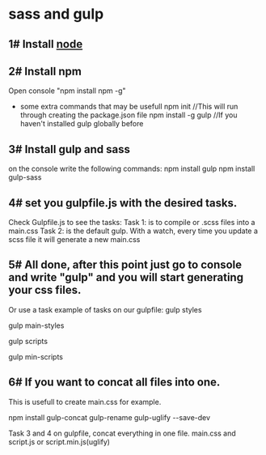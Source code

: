 # sass and gulp

## 1# Install [node](https://nodejs.org/en/)

## 2# Install npm 
Open console "npm install npm -g"

- some extra commands that may be usefull
npm init //This will run through creating the package.json file
npm install -g gulp //If you haven't installed gulp globally before


## 3# Install gulp and sass
on the console write the following commands:
npm install gulp
npm install gulp-sass

## 4# set you gulpfile.js with the desired tasks. 
Check Gulpfile.js to see the tasks:
Task 1: is to compile or .scss files into a main.css 
Task 2: is the default gulp. With a watch, every time you update a scss file it will generate a new main.css

## 5# All done, after this point just go to console and write "gulp" and you will start generating your css files. 
Or use a task example of tasks on our gulpfile:
gulp styles

gulp main-styles

gulp scripts

gulp min-scripts


## 6# If you want to concat all files into one. 
This is usefull to create main.css for example. 

npm install gulp-concat gulp-rename gulp-uglify --save-dev

Task 3 and 4 on gulpfile, concat everything in one file. main.css and script.js or script.min.js(uglify)